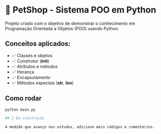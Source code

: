 # 🐾 PetShop - Sistema POO em Python

Projeto criado com o objetivo de demonstrar o conhecimento em Programação Orientada a Objetos (POO) usando Python.

## Conceitos aplicados:
- ✅ Classes e objetos
- ✅ Construtor (__init__)
- ✅ Atributos e métodos
- ✅ Herança
- ✅ Encapsulamento
- ✅ Métodos especiais (__str__, __len__)

## Como rodar
```bash
python main.py

## 🚧 Em construção

A medida que avanço nos estudos, adiciono mais códigos e comentários.
